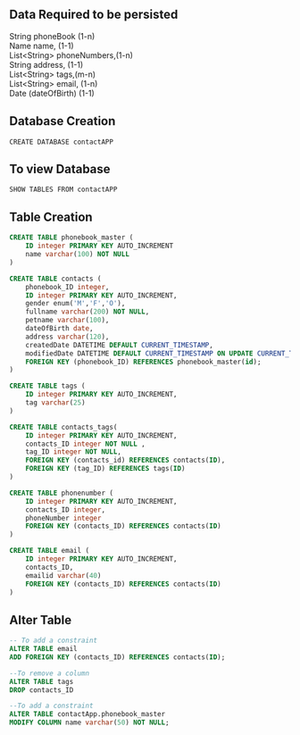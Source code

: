 ## Data Required to be persisted
String phoneBook (1-n) <br>
Name name, (1-1) <br>
List\<String\> phoneNumbers,(1-n) <br>
String address, (1-1) <br>
List\<String\> tags,(m-n) <br>
List\<String\> email, (1-n) <br>
Date (dateOfBirth) (1-1) <br>

## Database Creation 
`CREATE DATABASE contactAPP`

## To view Database
 `SHOW TABLES FROM contactAPP`

## Table Creation
```sql
CREATE TABLE phonebook_master (
	ID integer PRIMARY KEY AUTO_INCREMENT
	name varchar(100) NOT NULL
)

CREATE TABLE contacts (
	phonebook_ID integer,
	ID integer PRIMARY KEY AUTO_INCREMENT,
	gender enum('M','F','O'),
	fullname varchar(200) NOT NULL,
	petname varchar(100), 
	dateOfBirth date, 
	address varchar(120),
	createdDate DATETIME DEFAULT CURRENT_TIMESTAMP,
	modifiedDate DATETIME DEFAULT CURRENT_TIMESTAMP ON UPDATE CURRENT_TIMESTAMP
	FOREIGN KEY (phonebook_ID) REFERENCES phonebook_master(id);
)

CREATE TABLE tags (
	ID integer PRIMARY KEY AUTO_INCREMENT,
	tag varchar(25)
)

CREATE TABLE contacts_tags(
	ID integer PRIMARY KEY AUTO_INCREMENT,
	contacts_ID integer NOT NULL ,
	tag_ID integer NOT NULL, 
	FOREIGN KEY (contacts_id) REFERENCES contacts(ID),
	FOREIGN KEY (tag_ID) REFERENCES tags(ID)
)

CREATE TABLE phonenumber (
	ID integer PRIMARY KEY AUTO_INCREMENT,
	contacts_ID integer,	
	phoneNumber integer
	FOREIGN KEY (contacts_ID) REFERENCES contacts(ID)
)

CREATE TABLE email (
	ID integer PRIMARY KEY AUTO_INCREMENT,
	contacts_ID,	
	emailid varchar(40)
	FOREIGN KEY (contacts_ID) REFERENCES contacts(ID)
)
```

## Alter Table

```sql
-- To add a constraint
ALTER TABLE email
ADD FOREIGN KEY (contacts_ID) REFERENCES contacts(ID);

--To remove a column
ALTER TABLE tags
DROP contacts_ID

--To add a constraint
ALTER TABLE contactApp.phonebook_master
MODIFY COLUMN name varchar(50) NOT NULL;

